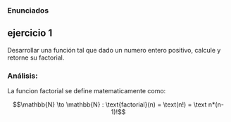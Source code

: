 ### Enunciados  
## ejercicio 1
Desarrollar una función tal que dado un numero entero positivo, calcule y retorne su factorial.
### Análisis:
La funcion factorial se define matematicamente como:
```math
\mathbb{N} \to \mathbb{N} : \text{factorial}(n) = \text(n!) = \text n*(n-1)!
```

